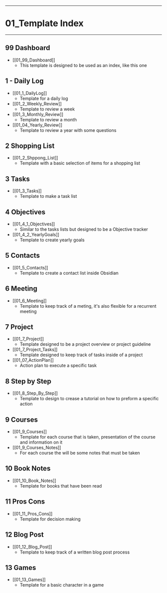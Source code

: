 ___
# 01_Template Index
---
## 99 Dashboard
- [[01_99_Dashboard]]
	- This template is designed to be used as an index, like this one
## 1 - Daily Log 
- [[01_1_DailyLog]]
	- Template for a daily log
- [[01_2_Weekly_Review]]
	- Template to review a week
- [[01_3_Monthly_Review]]
	- Template to review a month
- [[01_04_Yearly_Review]]
	- Template to review a year with some questions
## 2 Shopping List
- [[01_2_Shppong_List]]
	- Template with a basic selection of items for a shopping list 
## 3 Tasks
- [[01_3_Tasks]]
	- Template to make a task list
## 4 Objectives
- [[01_4_1_Objectives]]
	- Similar to the tasks lists but designed to be a Objective tracker
- [[01_4_2_YearlyGoals]]
	- Template to create yearly goals 
## 5 Contacts
- [[01_5_Contacts]]
	- Template to create a contact list inside Obsidian
## 6 Meeting
- [[01_6_Meeting]]
	- Template to keep track of a meting, it's also flexible for a recurrent meeting
## 7 Project
- [[01_7_Project]]
	- Template designed to be a project overview or project guideline
- [[01_7_Project_Tasks]]
	- Template designed to keep track of tasks inside of a project
- [[01_07_ActionPlan]]
	- Action plan to execute a specific task
## 8 Step by Step
- [[01_8_Step_By_Step]]
	- Template to design to crease a tutorial on how to preform a specific action
## 9 Courses
- [[01_9_Courses]]
	- Template for each course that is taken, presentation of the course and information on it 
- [[01_9_Courses_Notes]]
	- For each course the will be some notes that must be taken 
## 10 Book Notes
- [[01_10_Book_Notes]]
	- Template for books that have been read 
## 11 Pros Cons
- [[01_11_Pros_Cons]]
	- Template for decision making
## 12 Blog Post
- [[01_12_Blog_Post]]
	- Template to keep track of a written blog post process
## 13 Games
- [[01_13_Games]]
	- Template for a basic character in a game
